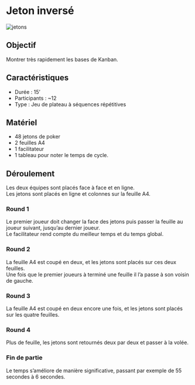 # Jeton inversé

![jetons](/media/jetons)

## Objectif
Montrer très rapidement les bases de Kanban. 

## Caractéristiques
* Durée : 15’
* Participants : ~12
* Type : Jeu de plateau à séquences répétitives

## Matériel
- 48 jetons de poker
- 2 feuilles A4
- 1 facilitateur
- 1 tableau pour noter le temps de cycle.

## Déroulement
Les deux équipes sont placés face à face et en ligne.  
Les jetons sont placés en ligne et colonnes sur la feuille A4.

### Round 1
Le premier joueur doit changer la face des jetons puis passer la feuille au joueur suivant, jusqu’au dernier joueur.  
Le facilitateur rend compte du meilleur temps et du temps global.

### Round 2
La feuille A4 est coupé en deux, et les jetons sont placés sur ces deux feuilles.  
Une fois que le premier joueurs à terminé une feuille il l’a passe à son voisin de gauche.

### Round 3
La feuille A4 est coupé en deux encore une fois, et les jetons sont placés sur les quatre feuilles.  

### Round 4
Plus de feuille, les jetons sont retournés deux par deux et passer à la volée.

### Fin de partie
Le temps s’améliore de manière significative, passant par exemple de 55 secondes à 6 secondes.

